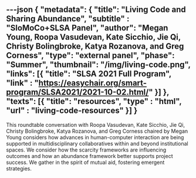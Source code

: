 ---json
{
"metadata": {
  "title": "Living Code and Sharing Abundance",
  "subtitle" : "SloMoCo+SLSA Panel",
  "author": "Megan Young, Roopa Vasudevan, Kate Sicchio, Jie Qi, Christy Bolingbroke, Katya Rozanova, and Greg Corness",
  "type": "external panel",
  "phase": "Summer",
  "thumbnail": "/img/living-code.png",
   "links": [{
    "title": "SLSA 2021 Full Program",
    "link" : "https://easychair.org/smart-program/SLSA2021/2021-10-02.html/"
  }]
},
"texts": [{
    "title": "resources",
    "type" : "html",
    "url" : "living-code-resources"
}]
}
---

This roundtable conversation with Roopa Vasudevan, Kate Sicchio, Jie Qi, Christy Bolingbroke, Katya Rozanova, and Greg Corness chaired by Megan Young considers how advances in human-computer interaction are being supported in multidisciplinary collaboratives within and beyond institutional spaces. We consider how the scarcity frameworks are influencing outcomes and how an abundance framework better supports project success. We gather in the spirit of mutual aid, fostering emergent strategies.
